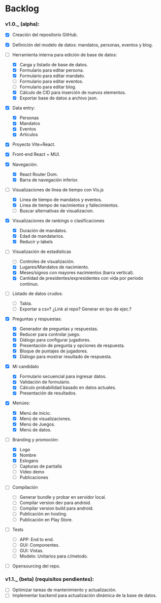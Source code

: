 # Backlog 

### v1.0._ (alpha):  
  - [x] Creación del repositorio GitHub.  
  - [x] Definición del modelo de datos: mandatos, personas, eventos y blog.  
  - [ ] Herramienta interna para edición de base de datos:  
    - [x] Carga y listado de base de datos.  
    - [x] Formulario para editar persona.  
    - [x] Formulario para editar mandato.  
    - [ ] Formulario para editar eventos.  
    - [ ] Formulario para editar blog.  
    - [x] Cálculo de CID para inserción de nuevos elementos.  
    - [x] Exportar base de datos a archivo json.  
  - [x] Data entry:  
    - [x] Personas  
    - [x] Mandatos  
    - [x] Eventos  
    - [x] Articulos  
  - [x] Proyecto Vite+React.  
  - [x] Front-end React + MUI.  
  - [x] Navegación.  
    - [x] React Router Dom.  
    - [x] Barra de navegación inferior.  
  - [ ] Visualizaciones de línea de tiempo con Vis.js  
    - [x] Linea de tiempo de mandatos y eventos.  
    - [x] Linea de tiempo de nacimientos y fallecimientos.  
    - [ ] Buscar alternativas de visualizacion.  
  - [x] Visualizaciones de rankings o clasificaciones  
    - [x] Duración de mandatos.  
    - [x] Edad de mandatarios.  
    - [x] Reducir y-labels  
  - [ ] Visualización de estadísticas  
    - [ ] Controles de visualización.  
    - [x] Lugares/Mandatos de nacimiento.  
    - [x] Meses/signos con mayores nacimientos (barra vertical).  
    - [x] Cantidad de presidentes/expresidentes con vida por periodo continuo.  
  - [ ] Listado de datos crudos:  
    - [ ] Tabla.  
    - [ ] Exportar a csv? ¿Link al repo? Generar en tpo de ejec.?  
  - [x] Preguntas y respuestas:  
    - [x] Generador de preguntas y respuestas.  
    - [x] Reducer para controlar juego.  
    - [x] Diálogo para configurar jugadores.  
    - [x] Presentación de pregunta y opciones de respuesta.  
    - [x] Bloque de puntajes de jugadores.  
    - [x] Diálogo para mostrar resultado de respuesta.  
  - [x] Mi candidato  
    - [x] Formulario secuencial para ingresar datos.  
    - [x] Validación de formulario.  
    - [x] Cálculo probabilidad basado en datos actuales.  
    - [x] Presentación de resultados.  
  - [x] Menúes:  
    - [x] Menú de inicio.  
    - [x] Menú de visualizaciones.  
    - [x] Menú de Juegos.  
    - [x] Menú de datos.  
  - [ ] Branding y promoción:  
    - [x] Logo  
    - [x] Nombre  
    - [x] Eslogans  
    - [ ] Capturas de pantalla  
    - [ ] Video demo  
    - [ ] Publicaciones  
  - [ ] Compilación  
    - [ ] Generar bundle y probar en servidor local.  
    - [ ] Compilar version dev para android.  
    - [ ] Compilar version build para android.  
    - [ ] Publicación en hosting.  
    - [ ] Publicación en Play Store.  
  - [ ] Tests  
    - [ ] APP: End to end.  
    - [ ] GUI: Componentes.  
    - [ ] GUI: Vistas.  
    - [ ] Modelo: Unitarios para c/metodo.  
  - [ ] Opensourcing del repo.  
  

### v1.1._ (beta) (requisitos pendientes):  
  - [ ] Optimizar tareas de mantenimiento y actualización.  
  - [ ] Implementar backend para actualización dinámica de la base de datos.  
